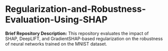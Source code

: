 # Regularization-and-Robustness-Evaluation-Using-SHAP
**Brief Repository Description:**  This repository evaluates the impact of SHAP, DeepLIFT, and GradientSHAP-based regularization on the robustness of neural networks trained on the MNIST dataset.
